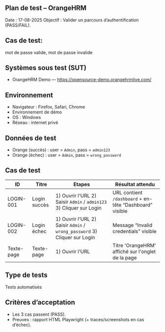 
## Plan de test – OrangeHRM ##
Date : 17-08-2025
Objectif : Valider un parcours d’authentification (PASS/FAIL).

## Cas de test:
mot de passe valide, mot de passe invalide

## Systèmes sous test (SUT)
- OrangeHRM Demo — https://opensource-demo.orangehrmlive.com/

## Environnement
- Navigateur : Firefox, Safari, Chrome
- Environnement de démo
- OS : Windows
- Réseau : internet privé

## Données de test
- Orange (succès) : user = `Admin`, pass = `admin123`
- Orange (échec) : user = `Admin`, pass = `wrong_password`

## Cas de test

| ID              | Titre        | Etapes                                                                    | Résultat attendu                                        |
|-----------------|--------------|---------------------------------------------------------------------------|---------------------------------------------------------|
| LOGIN-001       | Login succès | 1) Ouvrir l'URL 2) Saisir `Admin` / `admin123` 3) Cliquer sur Login       | URL contient `/dashboard` + en-tête “Dashboard” visible |
| LOGIN-002       | Login échec  | 1) Ouvrir l'URL 2) Saisir `Admin` / `wrong_password` 3) Cliquer sur Login | Message “Invalid credentials” visible                   |
| Texte-page      | Texte-page   | 1) Ouvrir l'URL                                                           | Titre 'OrangeHRM' affiché sur l'onglet de la page       |

## Type de tests
Tests automatisés

## Critères d’acceptation
- Les 3 cas passent (PASS).  
- Preuves : rapport HTML Playwright (+ traces/screenshots en cas d’échec).

